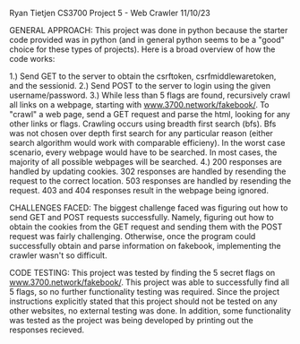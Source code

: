 Ryan Tietjen
CS3700
Project 5 - Web Crawler
11/10/23

GENERAL APPROACH: 
This project was done in python because the starter code provided was in python (and in general python seems to be a "good" choice for these types of projects). Here is a broad overview of how the code works:

1.) Send GET to the server to obtain the csrftoken, csrfmiddlewaretoken, and the sessionid.
2.) Send POST to the server to login using the given username/password.
3.) While less than 5 flags are found, recursively crawl all links on a webpage, starting with www.3700.network/fakebook/. To "crawl" a web page, send a GET request and parse the html, looking for any other links or flags. Crawling occurs using breadth first search (bfs). Bfs was not chosen over depth first search for any particular reason (either search algorithm would work with comparable efficieny). In the worst case scenario, every webpage would have to be searched. In most cases, the majority of all possible webpages will be searched.
4.) 200 responses are handled by updating cookies. 302 responses are handled by resending the request to the correct location. 503 responses are handled by resending the request. 403 and 404 responses result in the webpage being ignored.

CHALLENGES FACED:
The biggest challenge faced was figuring out how to send GET and POST requests successfully. Namely, figuring out how to obtain the cookies from the GET request and sending them with the POST request was fairly challenging. Otherwise, once the program could successfully obtain and parse information on fakebook, implementing the crawler wasn't so difficult.

CODE TESTING:
This project was tested by finding the 5 secret flags on www.3700.network/fakebook/. This project was able to successfully find all 5 flags, so no further functionality testing was required. Since the project instructions explicitly stated that this project should not be tested on any other websites, no external testing was done. In addition, some functionality was tested as the project was being developed by printing out the responses recieved.

